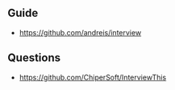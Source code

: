 ## Guide

- https://github.com/andreis/interview

## Questions

- https://github.com/ChiperSoft/InterviewThis
